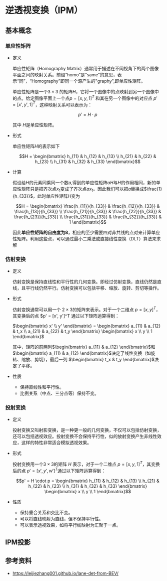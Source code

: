 # 逆透视变换（IPM）



## 基本概念

### 单应性矩阵

* 定义

  单应性矩阵（Homography Matrix）通常用于描述在不同视角下的两个图像平面之间的映射关系。前缀“homo”是“same”的意思，表示“同”，“Homography”即同一个源产生的"graphy",即单应性矩阵。

  单应性矩阵是一个$3 \times 3$ 的矩阵$H$，它将一个图像中的点映射到另一个图像中的点。给定图像平面上一个点$p = [x, y, 1]^T$ 和其在另一个图像中的对应点 $p' = [x', y', 1]^T$，这种映射关系可以表示为：

  $$ p′=H⋅p$$

  其中 $H$是单应性矩阵。

* 形式

  单应性矩阵$H$的表示如下

  $$H = \begin{bmatrix} h_{11} & h_{12} & h_{13} \\ h_{21} & h_{22} & h_{23} \\ h_{31} & h_{32} & h_{33} \end{bmatrix}$$

* 计算

  假设给$H$的元素同乘同一个数$a$,得到的单应性矩阵$aH$与$H$的作用相同，新的单应性矩阵只是把齐次点$x_1$变成了齐次点$ax_1$。因此我们可以把$a$替换成$\frac{1}{h_{33}}$，此时单应性矩阵$H$变为

  $$H = \begin{bmatrix} \frac{h_{11}}{h_{33}} & \frac{h_{12}}{h_{33}} & \frac{h_{13}}{h_{33}} \\ \frac{h_{21}}{h_{33}} & \frac{h_{22}}{h_{33}} & \frac{h_{23}}{h_{33}} \\ \frac{h_{31}}{h_{33}} & \frac{h_{32}}{h_{33}} & 1 \end{bmatrix}$$

  因此**单应性矩阵的自由度为8**，相应的至少需要四对非共线的点对来计算单应性矩阵。利用这些点，可以通过最小二乘法或直接线性变换（DLT）算法来求解

### 仿射变换

* 定义

  仿射变换是保持直线性和平行性的几何变换。即经过仿射变换，直线仍然是直线，且平行线仍然平行。仿射变换可以包括平移、缩放、旋转、剪切等操作。

* 形式

  仿射变换通常可以用一个 $2 \times 3$的矩阵来表示。对于一个二维点 $p = [x, y]^T$，其变换后的点 $p' = [x', y']^T 通过以下矩阵运算得到：

  $\begin{bmatrix} x' \\ y' \end{bmatrix} = \begin{bmatrix} a_{11} & a_{12} & t_x \\ a_{21} & a_{22} & t_y \end{bmatrix} \begin{bmatrix} x \\ y \\ 1 \end{bmatrix}$

  其中，矩阵的前两列$\begin{bmatrix} a_{11} & a_{12} \end{bmatrix}$和 $\begin{bmatrix} a_{11} & a_{12} \end{bmatrix}$决定了线性变换（如旋转、缩放、剪切），最后一列 $\begin{bmatrix} t_x & t_y \end{bmatrix}$决定了平移。

* 性质
  * 保持直线性和平行性。
  * 比例关系（中点、三分点等）保持不变。

### 投射变换

* 定义

  投射变换又叫射影变换，是一种更一般的几何变换，不仅可以包括仿射变换，还可以包括透视效应。投射变换不会保持平行性，似的放射变换产生非线性效应，这样的特性非常适合模拟透视效果。

* 形式

  投射变换用一个$3 \times 3$的矩阵 $H$ 表示，对于一个二维点 $p = [x, y, 1]^T$，其变换后的点 $p' = [x', y', w']^T$通过以下矩阵运算得到：

  $$p' = H \cdot p = \begin{bmatrix} h_{11} & h_{12} & h_{13} \\ h_{21} & h_{22} & h_{23} \\ h_{31} & h_{32} & h_{33} \end{bmatrix} \begin{bmatrix} x \\ y \\ 1 \end{bmatrix}$$

* 性质

  * 保持重合关系和交比不变。
  * 可以将直线映射为直线，但不保持平行性。
  * 可以表示透视效果，如将平行线映射为汇聚于一点。

## IPM投影



## 参考资料

* https://leijiezhang001.github.io/lane-det-from-BEV/

